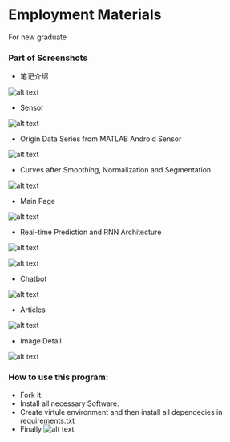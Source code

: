# Employment Materials
 For new graduate

### Part of Screenshots

* 笔记介绍

![alt text](http://m.qpic.cn/psc?/V522xjmI0d2HM13WIssd38Rhkq27pqTm/45NBuzDIW489QBoVep5mcUi*Urme0CXqyUv5mOWhCqlc9w76YKJimzA7D3Hq9Apz4GsfJxYHQm*KDrcpyjTwhEgwIpIndevLBIe8wL4e64A!/b&bo=YAOxAwAAAAADJ9M!&rf=viewer_4)

* Sensor 

![alt text](http://m.qpic.cn/psc?/V522xjmI0d2HM13WIssd38Rhkq27pqTm/45NBuzDIW489QBoVep5mcevRq1MTVbCGwGj.d1jUXiDt045g4KS99E6hjxJHZN65qTQFMsqCC91R1MVzceGHJGUq6bj9XGGUeXlxtDircbI!/b&bo=6gNKAwAAAAADN7I!&rf=viewer_4)

* Origin Data Series from MATLAB Android Sensor

![alt text](https://github.com/wuhaoqiu/engr597-stable/blob/Linux-Version/screenshots/original.png)

* Curves after Smoothing, Normalization and Segmentation

![alt text](https://github.com/wuhaoqiu/engr597-stable/blob/Linux-Version/screenshots/segmented.png)

* Main Page

![alt text](https://github.com/wuhaoqiu/engr597-stable/blob/Linux-Version/screenshots/main_page.png)

* Real-time Prediction and RNN Architecture

![alt text](https://github.com/wuhaoqiu/engr597-stable/blob/Linux-Version/screenshots/realtime_prediction.png)

![alt text](https://github.com/wuhaoqiu/engr597-stable/blob/Linux-Version/screenshots/model_archi.png)

* Chatbot

![alt text](https://github.com/wuhaoqiu/engr597-stable/blob/Linux-Version/screenshots/chatbot.png)

* Articles

![alt text](https://github.com/wuhaoqiu/engr597-stable/blob/Linux-Version/screenshots/articles.png)

* Image Detail 

![alt text](https://github.com/wuhaoqiu/engr597-stable/blob/Linux-Version/screenshots/image_detail.png)

### How to use this program:
* Fork it.
* Install all necessary Software.
* Create virtule environment and then install all dependecies in requirements.txt
* Finally
![alt text](https://github.com/wuhaoqiu/engr597-stable/blob/Linux-Version/screenshots/start.png)





